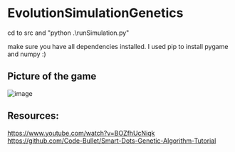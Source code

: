 # EvolutionSimulationGenetics
cd to src and "python .\runSimulation.py"

make sure you have all dependencies installed. I used pip to install pygame and numpy :)
## Picture of the game
![image](https://github.com/user-attachments/assets/e218d22c-9bb0-4340-967c-03dee02c93fc)
## Resources:
https://www.youtube.com/watch?v=BOZfhUcNiqk  
https://github.com/Code-Bullet/Smart-Dots-Genetic-Algorithm-Tutorial

